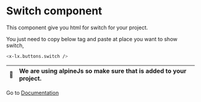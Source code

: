 # Switch component
This component give you html for switch for your project.


You just need to copy below tag and paste at place you want to show switch,

```bash
<x-lx.buttons.switch />
```

| :memo:        | We are using alpineJs so make sure that is added to your project.       |
|---------------|:------------------------|
 


Go to [Documentation](../README.md)
